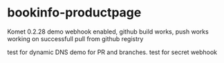 # bookinfo-productpage
Komet 0.2.28 demo
webhook enabled, github build works, push works
working on successfull pull from github registry

test for dynamic DNS
demo for PR and branches.
test for secret webhook
